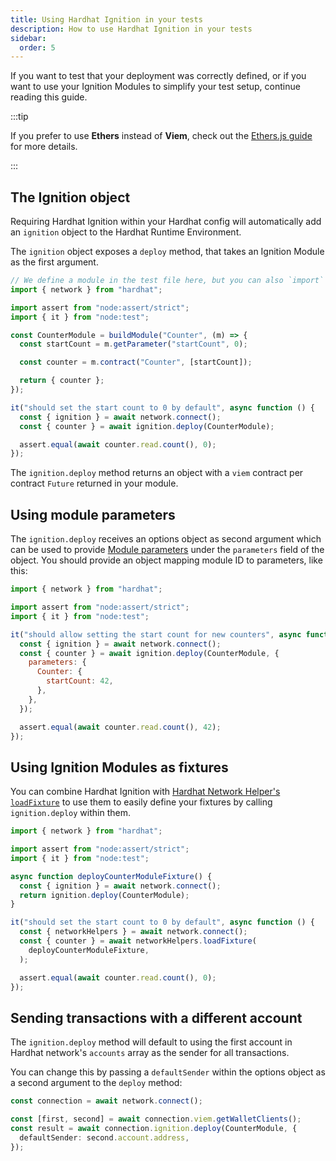 ```yaml
---
title: Using Hardhat Ignition in your tests
description: How to use Hardhat Ignition in your tests
sidebar:
  order: 5
---
```


If you want to test that your deployment was correctly defined, or if you want to use your Ignition Modules to simplify your test setup, continue reading this guide.

:::tip

If you prefer to use **Ethers** instead of **Viem**, check out the [Ethers.js guide](../../../ignition/docs/guides/ethers.md) for more details.

:::

## The Ignition object

Requiring Hardhat Ignition within your Hardhat config will automatically add an `ignition` object to the Hardhat Runtime Environment.

The `ignition` object exposes a `deploy` method, that takes an Ignition Module as the first argument.

```js
// We define a module in the test file here, but you can also `import` it.
import { network } from "hardhat";

import assert from "node:assert/strict";
import { it } from "node:test";

const CounterModule = buildModule("Counter", (m) => {
  const startCount = m.getParameter("startCount", 0);

  const counter = m.contract("Counter", [startCount]);

  return { counter };
});

it("should set the start count to 0 by default", async function () {
  const { ignition } = await network.connect();
  const { counter } = await ignition.deploy(CounterModule);

  assert.equal(await counter.read.count(), 0);
});
```

The `ignition.deploy` method returns an object with a `viem` contract per contract `Future` returned in your module.

## Using module parameters

The `ignition.deploy` receives an options object as second argument which can be used to provide [Module parameters](./creating-modules.md#module-parameters) under the `parameters` field of the object. You should provide an object mapping module ID to parameters, like this:

```js
import { network } from "hardhat";

import assert from "node:assert/strict";
import { it } from "node:test";

it("should allow setting the start count for new counters", async function () {
  const { ignition } = await network.connect();
  const { counter } = await ignition.deploy(CounterModule, {
    parameters: {
      Counter: {
        startCount: 42,
      },
    },
  });

  assert.equal(await counter.read.count(), 42);
});
```

## Using Ignition Modules as fixtures

You can combine Hardhat Ignition with [Hardhat Network Helper's `loadFixture`](../../../hardhat-network-helpers/docs/reference.md#loadfixture) to use them to easily define your fixtures by calling `ignition.deploy` within them.

```js
import { network } from "hardhat";

import assert from "node:assert/strict";
import { it } from "node:test";

async function deployCounterModuleFixture() {
  const { ignition } = await network.connect();
  return ignition.deploy(CounterModule);
}

it("should set the start count to 0 by default", async function () {
  const { networkHelpers } = await network.connect();
  const { counter } = await networkHelpers.loadFixture(
    deployCounterModuleFixture,
  );

  assert.equal(await counter.read.count(), 0);
});
```

## Sending transactions with a different account

The `ignition.deploy` method will default to using the first account in Hardhat network's `accounts` array as the sender for all transactions.

You can change this by passing a `defaultSender` within the options object as a second argument to the `deploy` method:

```typescript
const connection = await network.connect();

const [first, second] = await connection.viem.getWalletClients();
const result = await connection.ignition.deploy(CounterModule, {
  defaultSender: second.account.address,
});
```

